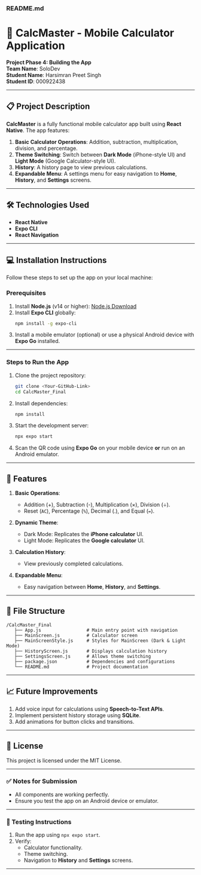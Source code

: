 ### **README.md**

# 📱 CalcMaster - Mobile Calculator Application

**Project Phase 4: Building the App**  
**Team Name**: SoloDev  
**Student Name**: Harsimran Preet Singh  
**Student ID**: 000922438

---

## **📋 Project Description**

**CalcMaster** is a fully functional mobile calculator app built using **React Native**. The app features:

1. **Basic Calculator Operations**: Addition, subtraction, multiplication, division, and percentage.
2. **Theme Switching**: Switch between **Dark Mode** (iPhone-style UI) and **Light Mode** (Google Calculator-style UI).
3. **History**: A history page to view previous calculations.
4. **Expandable Menu**: A settings menu for easy navigation to **Home**, **History**, and **Settings** screens.

---

## **🛠️ Technologies Used**

- **React Native**
- **Expo CLI**
- **React Navigation**

---

## **💻 Installation Instructions**

Follow these steps to set up the app on your local machine:

### **Prerequisites**

1. Install **Node.js** (v14 or higher): [Node.js Download](https://nodejs.org)
2. Install **Expo CLI** globally:
   ```bash
   npm install -g expo-cli
   ```
3. Install a mobile emulator (optional) or use a physical Android device with **Expo Go** installed.

---

### **Steps to Run the App**

1. Clone the project repository:
   ```bash
   git clone <Your-GitHub-Link>
   cd CalcMaster_Final
   ```
2. Install dependencies:
   ```bash
   npm install
   ```
3. Start the development server:
   ```bash
   npx expo start
   ```
4. Scan the QR code using **Expo Go** on your mobile device **or** run on an Android emulator.

---

## **🧩 Features**

1. **Basic Operations**:

   - Addition (+), Subtraction (-), Multiplication (×), Division (÷).
   - Reset (`AC`), Percentage (`%`), Decimal (.), and Equal (`=`).

2. **Dynamic Theme**:

   - Dark Mode: Replicates the **iPhone calculator** UI.
   - Light Mode: Replicates the **Google calculator** UI.

3. **Calculation History**:

   - View previously completed calculations.

4. **Expandable Menu**:
   - Easy navigation between **Home**, **History**, and **Settings**.

---

## **🔧 File Structure**

```
/CalcMaster_Final
   ├── App.js                 # Main entry point with navigation
   ├── MainScreen.js          # Calculator screen
   ├── MainScreenStyle.js     # Styles for MainScreen (Dark & Light Mode)
   ├── HistoryScreen.js       # Displays calculation history
   ├── SettingsScreen.js      # Allows theme switching
   ├── package.json           # Dependencies and configurations
   └── README.md              # Project documentation
```

---

## **📈 Future Improvements**

1. Add voice input for calculations using **Speech-to-Text APIs**.
2. Implement persistent history storage using **SQLite**.
3. Add animations for button clicks and transitions.

---

## **📄 License**

This project is licensed under the MIT License.

---

### **✅ Notes for Submission**

- All components are working perfectly.
- Ensure you test the app on an Android device or emulator.

---

### **🧪 Testing Instructions**

1. Run the app using `npx expo start`.
2. Verify:
   - Calculator functionality.
   - Theme switching.
   - Navigation to **History** and **Settings** screens.

---
